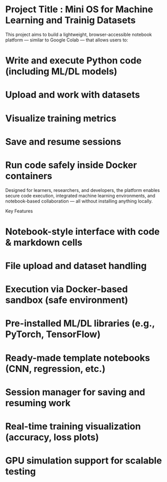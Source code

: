# Project Title : Mini OS for Machine Learning and Trainig Datasets
This project aims to build a lightweight, browser-accessible notebook platform — similar to Google Colab — that allows users to:

# Write and execute Python code (including ML/DL models)
# Upload and work with datasets
# Visualize training metrics
# Save and resume sessions
# Run code safely inside Docker containers

Designed for learners, researchers, and developers, the platform enables secure code execution, integrated machine learning environments, 
and notebook-based collaboration — all without installing anything locally.

Key Features
# Notebook-style interface with code & markdown cells
# File upload and dataset handling
# Execution via Docker-based sandbox (safe environment)
# Pre-installed ML/DL libraries (e.g., PyTorch, TensorFlow)
# Ready-made template notebooks (CNN, regression, etc.)
# Session manager for saving and resuming work
# Real-time training visualization (accuracy, loss plots)
# GPU simulation support for scalable testing
